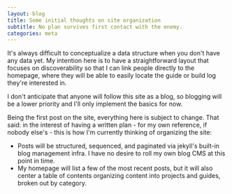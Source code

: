 ```yaml
---
layout: blog
title: Some initial thoughts on site organization
subtitle: No plan survives first contact with the enemy.
categories: meta
---
```


It's always difficult to conceptualize a data structure when you don't have any data yet. My
intention here is to have a straightforward layout that focuses on discoverability so that I can
link people directly to the homepage, where they will be able to easily locate the guide or build
log they're interested in.

I don't anticipate that anyone will follow this site as a blog, so blogging will be a lower priority
and I'll only implement the basics for now.

Being the first post on the site, everything here is subject to change. That said: in the interest
of having a written plan - for my own reference, if nobody else's -  this is how I'm currently
thinking of organizing the site:

- Posts will be structured, sequenced, and paginated via jekyll's built-in blog management infra.
I have no desire to roll my own blog CMS at this point in time.
- My homepage will list a few of the most recent posts, but it will also center a table of contents
organizing content into projects and guides, broken out by category.
